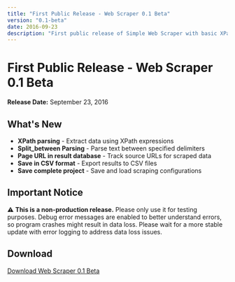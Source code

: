 ```yaml
---
title: "First Public Release - Web Scraper 0.1 Beta"
version: "0.1-beta"
date: 2016-09-23
description: "First public release of Simple Web Scraper with basic XPath parsing and data export features"
---
```


# First Public Release - Web Scraper 0.1 Beta

**Release Date:** September 23, 2016

## What's New

- **XPath parsing** - Extract data using XPath expressions
- **Split_between Parsing** - Parse text between specified delimiters  
- **Page URL in result database** - Track source URLs for scraped data
- **Save in CSV format** - Export results to CSV files
- **Save complete project** - Save and load scraping configurations

## Important Notice

⚠️ **This is a non-production release.** Please only use it for testing purposes. Debug error messages are enabled to better understand errors, so program crashes might result in data loss. Please wait for a more stable update with error logging to address data loss issues.

## Download

[Download Web Scraper 0.1 Beta](https://example.com/download)
